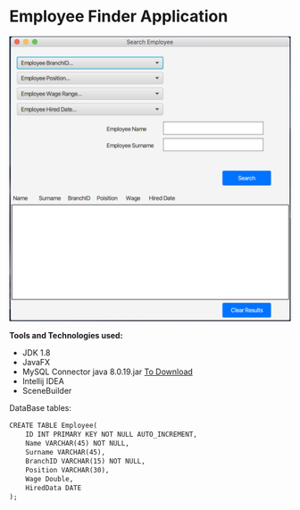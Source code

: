 # Employee Finder Application

![alt text](https://github.com/ahmetduser/EmployeeFinderApplication/blob/master/ProjectScreenshot.png?raw=true)


**Tools and Technologies used:**

- JDK 1.8
- JavaFX
- MySQL Connector java 8.0.19.jar [To Download](https://dev.mysql.com/downloads/connector/j/)
- Intellij IDEA
- SceneBuilder

DataBase tables:

```
CREATE TABLE Employee(
	ID INT PRIMARY KEY NOT NULL AUTO_INCREMENT,
    Name VARCHAR(45) NOT NULL,
    Surname VARCHAR(45),
    BranchID VARCHAR(15) NOT NULL,
    Position VARCHAR(30),
    Wage Double,
    HiredData DATE
);
```